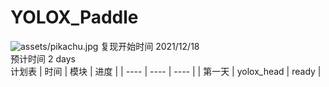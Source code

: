 # YOLOX_Paddle
![assets/pikachu.jpg](皮卡丘)
复现开始时间 2021/12/18  
预计时间 2 days  
计划表
| 时间 | 模块 | 进度 |
| ---- | ---- | ---- |
| 第一天 | yolox_head | ready |
   
